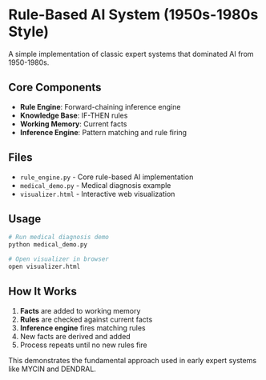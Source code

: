 # Rule-Based AI System (1950s-1980s Style)

A simple implementation of classic expert systems that dominated AI from 1950-1980s.

## Core Components

- **Rule Engine**: Forward-chaining inference engine
- **Knowledge Base**: IF-THEN rules
- **Working Memory**: Current facts
- **Inference Engine**: Pattern matching and rule firing

## Files

- `rule_engine.py` - Core rule-based AI implementation
- `medical_demo.py` - Medical diagnosis example
- `visualizer.html` - Interactive web visualization

## Usage

```bash
# Run medical diagnosis demo
python medical_demo.py

# Open visualizer in browser
open visualizer.html
```

## How It Works

1. **Facts** are added to working memory
2. **Rules** are checked against current facts
3. **Inference engine** fires matching rules
4. New facts are derived and added
5. Process repeats until no new rules fire

This demonstrates the fundamental approach used in early expert systems like MYCIN and DENDRAL.
